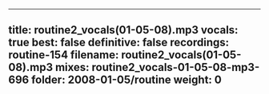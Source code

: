 
---
title: routine2_vocals(01-05-08).mp3
vocals: true
best: false
definitive: false
recordings: routine-154
filename: routine2_vocals(01-05-08).mp3
mixes: routine2_vocals-01-05-08-mp3-696
folder: 2008-01-05/routine
weight: 0
---
